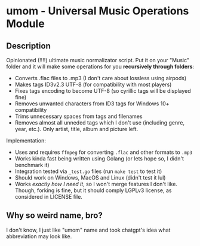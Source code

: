 # umom - Universal Music Operations Module

## Description

Opinionated (!!!!) ultimate music normalizator script. Put it on your "Music"
folder and it will make some operations for you **recursively through folders**:

* Converts .flac files to .mp3 (I don't care about lossless using airpods)
* Makes tags ID3v2.3 UTF-8 (for compatibility with most players)
* Fixes tags encoding to become UTF-8 (so cyrillic tags will be displayed
  fine)
* Removes unwanted characters from ID3 tags for Windows 10+ compatibility
* Trims unnecessary spaces from tags and filenames
* Removes almost all unneded tags which I don't use (including genre, year,
  etc.). Only artist, title, album and picture left.

Implementation:

* Uses and requires `ffmpeg` for converting `.flac` and other formats to `.mp3`
* Works kinda fast being written using Golang (or lets hope so, I didn't
  benchmark it)
* Integration tested via `_test.go` files (run `make test` to test it)
* Should work on Windows, MacOS and Linux (didn't test it lul)
* Works *exactly how I need it*, so I won't merge features I don't like. Though,
  forking is fine, but it should comply LGPLv3 license, as considered in LICENSE
  file.

## Why so weird name, bro?

I don't know, I just like "umom" name and took chatgpt's idea what abbreviation
may look like.
